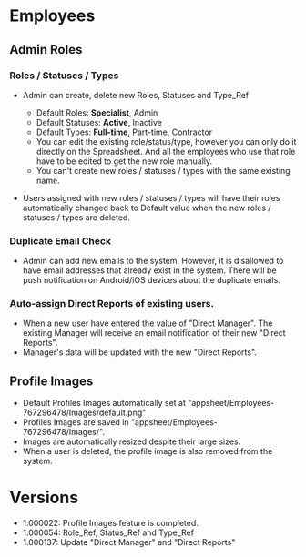 # Employees
## Admin Roles
### Roles / Statuses / Types
- Admin can create, delete new Roles, Statuses and Type_Ref
  + Default Roles: **Specialist**, Admin
  + Default Statuses: **Active**, Inactive
  + Default Types: **Full-time**, Part-time, Contractor
  + You can edit the existing role/status/type, however you can only do it directly on the Spreadsheet. And all the employees who use that role have to be edited to get the new role manually.
  + You can't create new roles / statuses / types with the same existing name.

- Users assigned with new roles / statuses / types will have their roles automatically changed back to Default value when the new roles / statuses / types are deleted.

### Duplicate Email Check
- Admin can add new emails to the system. However, it is disallowed to have email addresses that already exist in the system. There will be push notification on Android/iOS devices about the duplicate emails. 

### Auto-assign Direct Reports of existing users.
- When a new user have entered the value of "Direct Manager". The existing Manager will receive an email notification of their new "Direct Reports".
- Manager's data will be updated with the new "Direct Reports". 

## Profile Images
- Default Profiles Images automatically set at "appsheet/Employees-767296478/Images/default.png"
- Profiles Images are saved in "appsheet/Employees-767296478/Images/".
- Images are automatically resized despite their large sizes.
- When a user is deleted, the profile image is also removed from the system. 

# Versions
- 1.000022: Profile Images feature is completed.
- 1.000054: Role_Ref, Status_Ref and Type_Ref
- 1.000137: Update "Direct Manager" and "Direct Reports"
